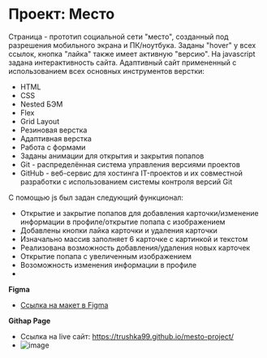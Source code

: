 # Проект: Место
Страница - прототип социальной сети "место", созданный под разрешения мобильного экрана и ПК/ноутбука. Заданы "hover" у всех ссылок, кнопка "лайка" также имеет активную "версию". На javascript задана интерактивность сайта.
Адаптивный сайт примененный с использованием всех основных инструментов верстки:

- HTML
- CSS
- Nested БЭМ
- Flex
- Grid Layout
- Резиновая верстка
- Адаптивная верстка
- Работа с формами
- Заданы анимации для открытия и закрытия попапов
- Git - распределённая система управления версиями проектов
- GitHub - веб-сервис для хостинга IT-проектов и их совместной разработки с использованием системы контроля версий Git

С помощью js был задан следующий функционал:
- Открытие и закрытие попапов для добавления карточки/изменение информации в профиле/открытие попапа с изображением
- Добавлены кнопки лайка карточки и удаления карточки
- Изначально массив заполняет 6 карточке с картинкой и текстом
- Реализована возможность добавления/удаления новых карточек
- Открытие попапа с увеличенным изображением
- Возоможность изменения информации в профиле
- 
**Figma**

* [Ссылка на макет в Figma](https://www.figma.com/file/2cn9N9jSkmxD84oJik7xL7/JavaScript.-Sprint-4?node-id=0%3A1)

**Githap Page**

* Ссылка на live сайт:  https://trushka99.github.io/mesto-project/
* ![image](https://github.com/Trushka99/mesto-project/assets/129888336/35e6db34-1b13-4ed6-b996-cef430098cfb)

